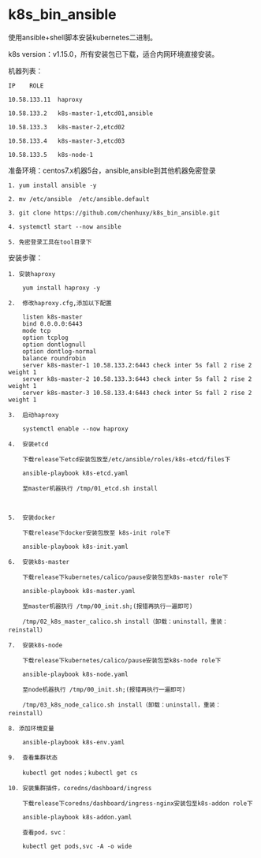 # k8s_bin_ansible

使用ansible+shell脚本安装kubernetes二进制。

k8s version：v1.15.0，所有安装包已下载，适合内网环境直接安装。

机器列表：

    IP    ROLE
  
    10.58.133.11  haproxy
  
    10.58.133.2   k8s-master-1,etcd01,ansible
  
    10.58.133.3   k8s-master-2,etcd02
  
    10.58.133.4   k8s-master-3,etcd03
   
    10.58.133.5   k8s-node-1 
    
准备环境：centos7.x机器5台，ansible,ansible到其他机器免密登录

    1. yum install ansible -y
    
    2. mv /etc/ansible  /etc/ansible.default

    3. git clone https://github.com/chenhuxy/k8s_bin_ansible.git
    
    4. systemctl start --now ansible
    
    5. 免密登录工具在tool目录下
    

安装步骤：
    
    1. 安装haproxy
        
        yum install haproxy -y
        
    2.  修改haproxy.cfg,添加以下配置
        
        listen k8s-master
        bind 0.0.0.0:6443
        mode tcp
        option tcplog
        option dontlognull
        option dontlog-normal
        balance roundrobin
        server k8s-master-1 10.58.133.2:6443 check inter 5s fall 2 rise 2 weight 1
        server k8s-master-2 10.58.133.3:6443 check inter 5s fall 2 rise 2 weight 1
        server k8s-master-3 10.58.133.4:6443 check inter 5s fall 2 rise 2 weight 1
    
    3.  启动haproxy
        
        systemctl enable --now haproxy
        
    4.  安装etcd
    
        下载release下etcd安装包放至/etc/ansible/roles/k8s-etcd/files下
        
        ansible-playbook k8s-etcd.yaml
        
        至master机器执行 /tmp/01_etcd.sh install
        
        
        
    5.  安装docker

        下载release下docker安装包放至 k8s-init role下
        
        ansible-playbook k8s-init.yaml
        
    6.  安装k8s-master
    
        下载release下kubernetes/calico/pause安装包至k8s-master role下
        
        ansible-playbook k8s-master.yaml
        
        至master机器执行 /tmp/00_init.sh;(报错再执行一遍即可)
        
        /tmp/02_k8s_master_calico.sh install（卸载：uninstall，重装：reinstall）
        
    7.  安装k8s-node
    
        下载release下kubernetes/calico/pause安装包至k8s-node role下
        
        ansible-playbook k8s-node.yaml
        
        至node机器执行 /tmp/00_init.sh;(报错再执行一遍即可)
        
        /tmp/03_k8s_node_calico.sh install（卸载：uninstall，重装：reinstall）
        
    8. 添加环境变量
    
        ansible-playbook k8s-env.yaml
        
    9.  查看集群状态

        kubectl get nodes；kubectl get cs
        
    10. 安装集群插件，coredns/dashboard/ingress

        下载release下coredns/dashboard/ingress-nginx安装包至k8s-addon role下
        
        ansible-playbook k8s-addon.yaml
        
        查看pod，svc：
        
        kubectl get pods,svc -A -o wide

        
        
        
        
    


